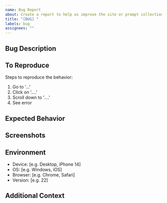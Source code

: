 ```yaml
---
name: Bug Report
about: Create a report to help us improve the site or prompt collection
title: "[BUG] "
labels: bug
assignees: ""
---
```


## Bug Description

<!-- A clear and concise description of what the bug is -->

## To Reproduce

Steps to reproduce the behavior:

1. Go to '...'
2. Click on '....'
3. Scroll down to '....'
4. See error

## Expected Behavior

<!-- A clear and concise description of what you expected to happen -->

## Screenshots

<!-- If applicable, add screenshots to help explain your problem -->

## Environment

- Device: [e.g. Desktop, iPhone 14]
- OS: [e.g. Windows, iOS]
- Browser: [e.g. Chrome, Safari]
- Version: [e.g. 22]

## Additional Context

<!-- Add any other context about the problem here -->
